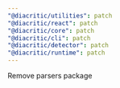 ```yaml
---
"@diacritic/utilities": patch
"@diacritic/react": patch
"@diacritic/core": patch
"@diacritic/cli": patch
"@diacritic/detector": patch
"@diacritic/runtime": patch
---
```


Remove parsers package
